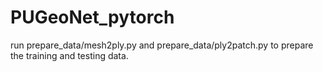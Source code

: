 # PUGeoNet_pytorch

run prepare_data/mesh2ply.py and prepare_data/ply2patch.py to prepare the training and testing data.
